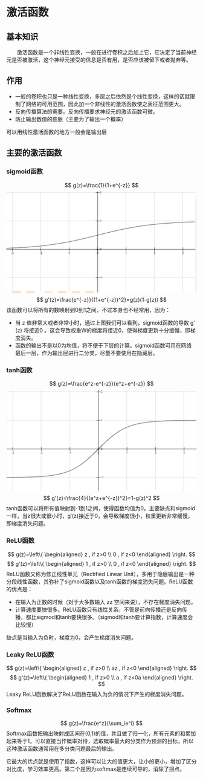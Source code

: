 <!--
 * @Author: your name
 * @Date: 2020-05-09 19:10:45
 * @LastEditTime: 2020-05-09 21:01:46
 * @LastEditors: Please set LastEditors
 * @Description: In User Settings Edit
 * @FilePath: \undefinedc:\Users\conan\Desktop\LongTime\StupidBirdFliesFirst\MachineLearning\ActivationFunction\ActivationFunction.md
 -->
# 激活函数
## 基本知识
&emsp;&emsp;激活函数是一个非线性变换，一般在进行卷积之后加上它，它决定了当前神经元是否被激活，这个神经元接受的信息是否有用，是否应该被留下或者抛弃等。
## 作用
- 一般的卷积也只是一种线性变换，多层之后依然是个线性变换，这样的话就限制了网络的可用范围，因此加一个非线性的激活函数使之表征范围更大。
- 反向传播算法的需要。反向传播要求神经元的激活函数可微。
- 防止输出数值的膨胀（主要为了输出一个概率）

可以用线性激活函数的地方一般会是输出层

## 主要的激活函数
### sigmoid函数
$$
g(z)=\frac{1}{1+e^{-z}}
$$
![sigmoid](sigmoid.png)
$$
g'(z)=\frac{e^{-z}}{(1+e^{-z})^2}=g(z)(1-g(z))
$$
该函数可以将所有的数映射到0到1之间，不过本身也不经常用，因为：
- 当 z 值非常大或者非常小时，通过上图我们可以看到，sigmoid函数的导数 g′(z) 将接近0 。这会导致权重W的梯度将接近0，使得梯度更新十分缓慢，即梯度消失。
- 函数的输出不是以0为均值，将不便于下层的计算。sigmoid函数可用在网络最后一层，作为输出层进行二分类，尽量不要使用在隐藏层。

### tanh函数
$$
g(z)=\frac{e^z-e^{-z}}{e^z+e^{-z}}
$$
![tanh](tanh.jpg)
$$
g'(z)=\frac{4}{(e^z+e^{-z})^2}=1-g(z)^2
$$
tanh函数可以将所有值映射到-1到1之间，使得函数均值为0。主要缺点和sigmoid一样，当z很大或很小时，g′(z)接近于0，会导致梯度很小，权重更新非常缓慢，即梯度消失问题。

### ReLU函数
$$
g(z)=\left\{
\begin{aligned}
z , if z>0 \\
0 , if z<0
\end{aligned}
\right.
$$
$$
g'(z)=\left\{
\begin{aligned}
1 , if z>0 \\
0 , if z<0
\end{aligned}
\right.
$$
ReLU函数又称为修正线性单元（Rectified Linear Unit），多用于隐层输出是一种分段线性函数，其弥补了sigmoid函数以及tanh函数的梯度消失问题。ReLU函数的优点是：
- 在输入为正数的时候（对于大多数输入 zz 空间来说），不存在梯度消失问题。
- 计算速度要快很多。ReLU函数只有线性关系，不管是前向传播还是反向传播，都比sigmod和tanh要快很多。（sigmod和tanh要计算指数，计算速度会比较慢）

缺点是当输入为负时，梯度为0，会产生梯度消失问题。

### Leaky ReLU函数
$$
g(z)=\left\{
\begin{aligned}
z , if z>0 \\
az , if z<0
\end{aligned}
\right.
$$
$$
g'(z)=\left\{
\begin{aligned}
1 , if z>0 \\
a , if z<0a
\end{aligned}
\right.
$$
Leaky ReLU函数解决了ReLU函数在输入为负的情况下产生的梯度消失问题。

### Softmax
$$
g(z)=\frac{e^z}{\sum_ie^i}
$$
Softmax函数把输出映射成区间在(0,1)的值，并且做了归一化，所有元素的和累加起来等于1。可以直接当作概率对待，选取概率最大的分类作为预测的目标，所以这种激活函数通常用在多分类问题最后的输出。

它最大的优点就是使用了指数，这样可以让大的值更大，让小的更小，增加了区分对比度，学习效率更高。第二个是因为softmax是连续可导的，消除了拐点。